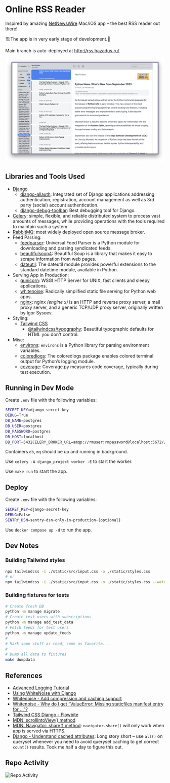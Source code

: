 # Online RSS Reader

Inspired by amazing [NetNewsWire](https://netnewswire.com/) Mac/iOS app – the best RSS reader out there!

🏗️The app is in very early stage of development.🚧

Main branch is auto-deployed at http://rss.hazadus.ru/.

![Arc screenshot](./static/images/arc_screen_1.png)

## Libraries and Tools Used

- [Django](https://docs.djangoproject.com/en/4.2/)
    - [django-allauth](https://pypi.org/project/django-allauth/): Integrated set of Django applications addressing authentication, registration, account management as well as 3rd party (social) account authentication.
    - [django-debug-toolbar](https://django-debug-toolbar.readthedocs.io/en/latest/): Best debugging tool for Django.
- [Celery](https://docs.celeryq.dev/en/stable/index.html): simple, flexible, and reliable distributed system to 
  process vast amounts of messages, while providing operations with the tools required to maintain such a system.
- [RabbitMQ](https://www.rabbitmq.com/): most widely deployed open source message broker.
- Feed Parsing:
  - [feedparser](https://pythonhosted.org/feedparser/): Universal Feed Parser is a Python module for downloading and parsing syndicated feeds.
  - [beautifulsoup4](https://pypi.org/project/beautifulsoup4/): Beautiful Soup is a library that makes it easy to scrape information from web pages.
  - [dateutil](https://pypi.org/project/python-dateutil/): The dateutil module provides powerful extensions to the 
    standard datetime module, available in Python.
- Serving App in Production:
  - [gunicorn](https://github.com/benoitc/gunicorn): WSGI HTTP Server for UNIX, fast clients and sleepy applications. 
  - [whitenoise](https://github.com/evansd/whitenoise): Radically simplified static file serving for Python web apps.
  - [nginx](https://nginx.org/): nginx *(engine x)* is an HTTP and reverse proxy server, a mail proxy server, and a 
    generic TCP/UDP proxy server, originally written by Igor Sysoev.
- Styling:
  - [Tailwind CSS](https://tailwindcss.com/)
    - [@tailwindcss/typography](https://tailwindcss.com/docs/typography-plugin): Beautiful typographic defaults for HTML you don't control. 
- Misc:
  - [environs](https://pypi.org/project/environs/): `environs` is a Python library for parsing environment variables. 
  - [coloredlogs](https://coloredlogs.readthedocs.io/en/latest/index.html): The coloredlogs package enables colored terminal output for Python’s logging module.
  - [coverage](https://pypi.org/project/coverage/): Coverage.py measures code coverage, typically during test execution.

## Running in Dev Mode

Create `.env` file with the following variables:

```bash
SECRET_KEY=django-secret-key
DEBUG=True
DB_NAME=postgres
DB_USER=postgres
DB_PASSWORD=postgres
DB_HOST=localhost
DB_PORT=5432CELERY_BROKER_URL=amqp://rmuser:rmpassword@localhost:5672//
```

Containers `db`, `mq` should be up and running in background.

Use `celery -A django_project worker -E` to start the worker.

Use `make run` to start the app.

## Deploy

Create `.env` file with the following variables:

```bash
SECRET_KEY=django-secret-key
DEBUG=False
SENTRY_DSN=sentry-dsn-only-in-production-(optional)
```

Use `docker compose up -d` to run the app.

## Dev Notes

### Building Tailwind styles

```bash
npx tailwindcss -i ./static/src/input.css -o ./static/styles.css
# or
npx tailwindcss -i ./static/src/input.css -o ./static/styles.css --watch
```

### Building fixtures for tests

```bash
# Create fresh DB
python -m manage migrate
# Create test users with subscriptions
python -m manage add_test_data
# Fetch feeds for test users
python -m manage update_feeds
#
# Mark some stuff as read, some as favorite...
#
# Dump all data to fixtures
make dumpdata
```

## References

- [Advanced Logging Tutorial](https://docs.python.org/3/howto/logging.html#advanced-logging-tutorial)
- [Using WhiteNoise with Django](https://whitenoise.readthedocs.io/en/latest/django.html)
- [Whitenoise - Add compression and caching support](https://whitenoise.readthedocs.io/en/latest/django.html#add-compression-and-caching-support)
- [Whitenoise - Why do I get “ValueError: Missing staticfiles manifest entry for …”?](https://whitenoise.readthedocs.io/en/latest/django.html#why-do-i-get-valueerror-missing-staticfiles-manifest-entry-for)
- [Tailwind CSS Django - Flowbite](https://flowbite.com/docs/getting-started/django/)
- [MDN: scrollIntoView() method](https://developer.mozilla.org/en-US/docs/Web/API/Element/scrollIntoView)
- [MDN: Navigator: share() method](https://developer.mozilla.org/en-US/docs/Web/API/Navigator/share#syntax): 
  `navigator.share()` will only work when app is served via HTTPS.
- [Django - Understand cached attributes](https://docs.djangoproject.com/en/4.2/topics/db/optimization/#understand-cached-attributes): Long story short – use `all()` on queryset whenever you 
  need to avoid queryset caching to get correct `count()` results. Took me half a day to figure this out.

## Repo Activity 

![Repo Activity](https://repobeats.axiom.co/api/embed/d68c55d646134fe9a358583df8a78dc7a3240b93.svg "Repobeats analytics 
image")
